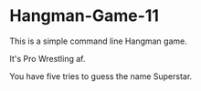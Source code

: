 # Hangman-Game-11

This is a simple command line Hangman game.  

It's Pro Wrestling af.  

You have five tries to guess the name Superstar.  